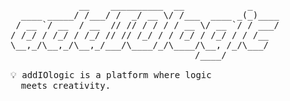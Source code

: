 <pre>
             __    __________  __            _     
  ____ _____/ /___/ /  _/ __ \/ /___  ____ _(_)____
 / __ `/ __  / __  // // / / / / __ \/ __ `/ / ___/
/ /_/ / /_/ / /_/ // // /_/ / / /_/ / /_/ / / /__  
\__,_/\__,_/\__,_/___/\____/_/\____/\__, /_/\___/  
                                   /____/                 

💡 addIOlogic is a platform where logic
  meets creativity.
</pre>

